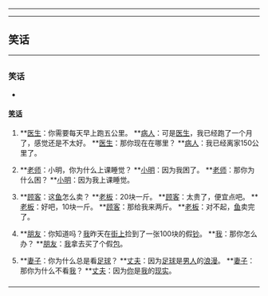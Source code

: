 # 
___
___
## 笑话
___
## 
### 笑话
- 

#### [笑话](https://zh.wikipedia.org/wiki/笑话)

1. **[医生](https://zh.wikipedia.org/wiki/医生)：你需要每天早上跑五公里。
   **[病人](https://zh.wikipedia.org/wiki/病人)：可是[医生](https://zh.wikipedia.org/wiki/医生)，我已经跑了一个月了，感觉还是不太好。
   **[医生](https://zh.wikipedia.org/wiki/医生)：那你现在在哪里？
   **[病人](https://zh.wikipedia.org/wiki/病人)：我已经离家150公里了。

2. **[老师](https://zh.wikipedia.org/wiki/老师)：小明，你为什么上课睡觉？
   **[小明](https://zh.wikipedia.org/wiki/小明)：因为我困了。
   **[老师](https://zh.wikipedia.org/wiki/老师)：那你为什么困？
   **[小明](https://zh.wikipedia.org/wiki/小明)：因为我上课睡觉。

3. **[顾客](https://zh.wikipedia.org/wiki/顾客)：这[鱼](https://zh.wikipedia.org/wiki/鱼)怎么卖？
   **[老板](https://zh.wikipedia.org/wiki/老板)：20块一斤。
   **[顾客](https://zh.wikipedia.org/wiki/顾客)：太贵了，便宜点吧。
   **[老板](https://zh.wikipedia.org/wiki/老板)：好吧，10块一斤。
   **[顾客](https://zh.wikipedia.org/wiki/顾客)：那给我来两斤。
   **[老板](https://zh.wikipedia.org/wiki/老板)：对不起，[鱼](https://zh.wikipedia.org/wiki/鱼)卖完了。

4. **[朋友](https://zh.wikipedia.org/wiki/朋友)：你知道吗？[我](https://zh.wikipedia.org/wiki/我)昨天在[街上](https://zh.wikipedia.org/wiki/街上)捡到了一张100块的假[钞](https://zh.wikipedia.org/wiki/钞)。
   **[我](https://zh.wikipedia.org/wiki/我)：那你怎么办？
   **[朋友](https://zh.wikipedia.org/wiki/朋友)：[我](https://zh.wikipedia.org/wiki/我)拿去买了个假[包](https://zh.wikipedia.org/wiki/包)。

5. **[妻子](https://zh.wikipedia.org/wiki/妻子)：你为什么总是看[足球](https://zh.wikipedia.org/wiki/足球)？
   **[丈夫](https://zh.wikipedia.org/wiki/丈夫)：因为[足球](https://zh.wikipedia.org/wiki/足球)是[男人](https://zh.wikipedia.org/wiki/男人)的[浪漫](https://zh.wikipedia.org/wiki/浪漫)。
   **[妻子](https://zh.wikipedia.org/wiki/妻子)：那你为什么不看[我](https://zh.wikipedia.org/wiki/我)？
   **[丈夫](https://zh.wikipedia.org/wiki/丈夫)：因为[你](https://zh.wikipedia.org/wiki/你)是[我](https://zh.wikipedia.org/wiki/我)的[现实](https://zh.wikipedia.org/wiki/现实)。


### 
___

